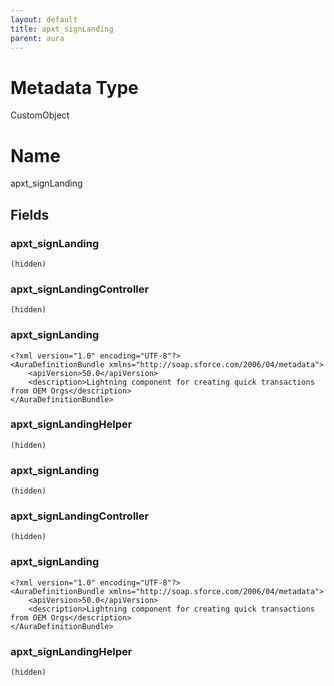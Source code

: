 ```yaml
---
layout: default
title: apxt_signLanding
parent: aura
---
```

# Metadata Type
CustomObject

# Name
apxt_signLanding
## Fields
### apxt_signLanding

```
(hidden)
```
### apxt_signLandingController

```
(hidden)
```
### apxt_signLanding

```
<?xml version="1.0" encoding="UTF-8"?>
<AuraDefinitionBundle xmlns="http://soap.sforce.com/2006/04/metadata">
    <apiVersion>50.0</apiVersion>
    <description>Lightning component for creating quick transactions from OEM Orgs</description>
</AuraDefinitionBundle>
```
### apxt_signLandingHelper

```
(hidden)
```
### apxt_signLanding

```
(hidden)
```
### apxt_signLandingController

```
(hidden)
```
### apxt_signLanding

```
<?xml version="1.0" encoding="UTF-8"?>
<AuraDefinitionBundle xmlns="http://soap.sforce.com/2006/04/metadata">
    <apiVersion>50.0</apiVersion>
    <description>Lightning component for creating quick transactions from OEM Orgs</description>
</AuraDefinitionBundle>
```
### apxt_signLandingHelper

```
(hidden)
```
